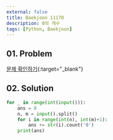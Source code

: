 ```yaml
---
external: false
title: Baekjoon 11170
description: 0의 개수
tags: [Python, Baekjoon]
---
```


## 01. Problem

[문제 확인하기](https://www.acmicpc.net/problem/11170){:target="_blank"}

## 02. Solution

```Python
for _ in range(int(input())):
    ans = 0
    n, m = input().split()
    for i in range(int(n), int(m)+1):
        ans += str(i).count('0')
    print(ans)
```
